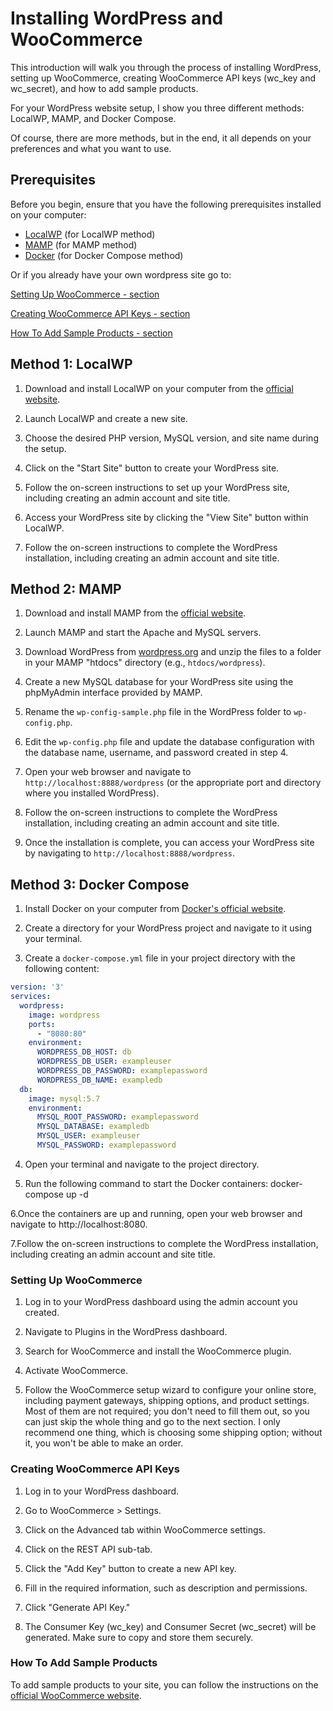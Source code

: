 # Installing WordPress and WooCommerce

This introduction will walk you through the process of installing WordPress, setting up WooCommerce, creating WooCommerce API keys (wc_key and wc_secret), and how to add sample products.

For your WordPress website setup, I show you three different methods: LocalWP, MAMP, and Docker Compose.

Of course, there are more methods, but in the end, it all depends on your preferences and what you want to use.

## Prerequisites

Before you begin, ensure that you have the following prerequisites installed on your computer:

- [LocalWP](https://localwp.com/) (for LocalWP method)
- [MAMP](https://www.mamp.info/) (for MAMP method)
- [Docker](https://www.docker.com/) (for Docker Compose method)

Or if you already have your own wordpress site go to:

[Setting Up WooCommerce - section](#setting-up-woocommerce)

[Creating WooCommerce API Keys - section](#creating-woocommerce-api-keys)

[How To Add Sample Products - section](#how-to-add-sample-products)


## Method 1: LocalWP

1. Download and install LocalWP on your computer from the [official website](https://localwp.com/).

2. Launch LocalWP and create a new site.
   
3. Choose the desired PHP version, MySQL version, and site name during the setup.

4. Click on the "Start Site" button to create your WordPress site.

5. Follow the on-screen instructions to set up your WordPress site, including creating an admin account and site title.

6. Access your WordPress site by clicking the "View Site" button within LocalWP.

7. Follow the on-screen instructions to complete the WordPress installation, including creating an admin account and site title.

## Method 2: MAMP

1. Download and install MAMP from the [official website](https://www.mamp.info/).

2. Launch MAMP and start the Apache and MySQL servers.

3. Download WordPress from [wordpress.org](https://wordpress.org/download/) and unzip the files to a folder in your MAMP "htdocs" directory (e.g., `htdocs/wordpress`).

4. Create a new MySQL database for your WordPress site using the phpMyAdmin interface provided by MAMP.

5. Rename the `wp-config-sample.php` file in the WordPress folder to `wp-config.php`.

6. Edit the `wp-config.php` file and update the database configuration with the database name, username, and password created in step 4.

7. Open your web browser and navigate to `http://localhost:8888/wordpress` (or the appropriate port and directory where you installed WordPress).

8. Follow the on-screen instructions to complete the WordPress installation, including creating an admin account and site title.

9. Once the installation is complete, you can access your WordPress site by navigating to `http://localhost:8888/wordpress`.

## Method 3: Docker Compose

1. Install Docker on your computer from [Docker's official website](https://www.docker.com/).

2. Create a directory for your WordPress project and navigate to it using your terminal.

3. Create a `docker-compose.yml` file in your project directory with the following content:

```yaml
version: '3'
services:
  wordpress:
    image: wordpress
    ports:
      - "8080:80"
    environment:
      WORDPRESS_DB_HOST: db
      WORDPRESS_DB_USER: exampleuser
      WORDPRESS_DB_PASSWORD: examplepassword
      WORDPRESS_DB_NAME: exampledb
  db:
    image: mysql:5.7
    environment:
      MYSQL_ROOT_PASSWORD: examplepassword
      MYSQL_DATABASE: exampledb
      MYSQL_USER: exampleuser
      MYSQL_PASSWORD: examplepassword
```
4. Open your terminal and navigate to the project directory.

5. Run the following command to start the Docker containers: docker-compose up -d

6.Once the containers are up and running, open your web browser and navigate to http://localhost:8080.

7.Follow the on-screen instructions to complete the WordPress installation, including creating an admin account and site title.


### Setting Up WooCommerce

1. Log in to your WordPress dashboard using the admin account you created.

2. Navigate to Plugins in the WordPress dashboard.

3. Search for WooCommerce and install the WooCommerce plugin.

4. Activate WooCommerce.

5. Follow the WooCommerce setup wizard to configure your online store, including payment gateways, shipping options, and product settings. Most of them are not required; you don't need to fill them out, so you can just skip the whole thing and go to the next section. I only recommend one thing, which is choosing some shipping option; without it, you won't be able to make an order.

### Creating WooCommerce API Keys

1. Log in to your WordPress dashboard.

2. Go to WooCommerce > Settings.

3. Click on the Advanced tab within WooCommerce settings.

4. Click on the REST API sub-tab.

5. Click the "Add Key" button to create a new API key.

6. Fill in the required information, such as description and permissions.

7. Click "Generate API Key."

8. The Consumer Key (wc_key) and Consumer Secret (wc_secret) will be generated. Make sure to copy and store them securely.

### How To Add Sample Products

 To add sample products to your site, you can follow the instructions on the [official WooCommerce website](https://woocommerce.com/document/importing-woocommerce-sample-data/).
